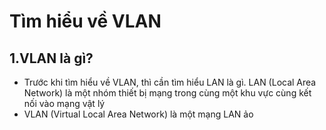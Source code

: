# Tìm hiểu về VLAN
## 1.VLAN là gì?
- Trước khi tìm hiểu về VLAN, thì cần tìm hiểu LAN là gì. LAN (Local Area Network) là một nhóm thiết bị mạng trong cùng một khu vực cùng kết nối vào mạng vật lý
- VLAN (Virtual Local Area Network) là một mạng LAN ảo   